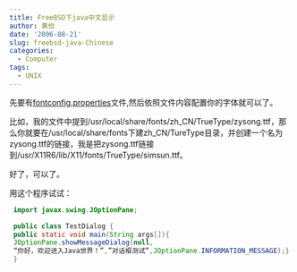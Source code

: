 ```yaml
---
title: FreeBSD下java中文显示
author: 黄俭
date: '2006-08-21'
slug: freebsd-java-Chinese
categories:
  - Computer
tags:
  - UNIX
---
```


先要有[fontconfig.properties](http://hjtek.3322.org/pub/fontconfig.properties)文件,然后依照文件内容配置你的字体就可以了。

比如，我的文件中提到/usr/local/share/fonts/zh_CN/TrueType/zysong.ttf，那么你就要在/usr/local/share/fonts下建zh_CN/TureType目录，并创建一个名为zysong.ttf的链接，我是把zysong.ttf链接到/usr/X11R6/lib/X11/fonts/TrueType/simsun.ttf。

好了，可以了。

用这个程序试试：

 ```java
  import javax.swing.JOptionPane;

  public class TestDialog {
  public static void main(String args[]){
  JOptionPane.showMessageDialog(null,
  “你好，欢迎进入Java世界！”,”对话框测试”,JOptionPane.INFORMATION_MESSAGE);}
  }
 ```